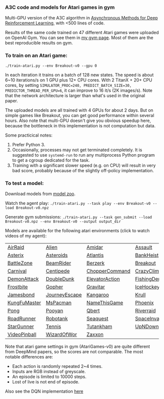 ### A3C code and models for Atari games in gym

Multi-GPU version of the A3C algorithm in
[Asynchronous Methods for Deep Reinforcement Learning](http://arxiv.org/abs/1602.01783),
with <500 lines of code.

Results of the same code trained on 47 different Atari games were uploaded on OpenAI Gym.
You can see them in [my gym page](https://gym.openai.com/users/ppwwyyxx).
Most of them are the best reproducible results on gym.

### To train on an Atari game:

`./train-atari.py --env Breakout-v0 --gpu 0`

In each iteration it trains on a batch of 128 new states.
The speed is about 6~10 iterations/s on 1 GPU plus 12+ CPU cores.
With 2 TitanX + 20+ CPU cores, by setting `SIMULATOR_PROC=240, PREDICT_BATCH_SIZE=30, PREDICTOR_THREAD_PER_GPU=6`, it can improve to 16 it/s (2K images/s).
Note that the network architecture is larger than what's used in the original paper.

The uploaded models are all trained with 4 GPUs for about 2 days.
But on simple games like Breakout, you can get good performance within several hours.
Also note that multi-GPU doesn't give you obvious speedup here,
because the bottleneck in this implementation is not computation but data.

Some practicical notes:

1. Prefer Python 3.
2. Occasionally, processes may not get terminated completely. It is suggested to use `systemd-run` to run any
multiprocess Python program to get a cgroup dedicated for the task.
3. Training with a significant slower speed (e.g. on CPU) will result in very bad score, probably because of the slightly off-policy implementation.

### To test a model:

Download models from [model zoo](https://goo.gl/9yIol2).

Watch the agent play:
`./train-atari.py --task play --env Breakout-v0 --load Breakout-v0.npz`

Generate gym submissions:
`./train-atari.py --task gen_submit --load Breakout-v0.npz --env Breakout-v0 --output output_dir`

Models are available for the following atari environments (click to watch videos of my agent):

| | | | |
| - | - | - | - |
| [AirRaid](https://gym.openai.com/evaluations/eval_zIeNk5MxSGOmvGEUxrZDUw) | [Alien](https://gym.openai.com/evaluations/eval_8NR1IvjTQkSIT6En4xSMA) |  [Amidar](https://gym.openai.com/evaluations/eval_HwEazbHtTYGpCialv9uPhA) | [Assault](https://gym.openai.com/evaluations/eval_tCiHwy5QrSdFVucSbBV6Q) |
| [Asterix](https://gym.openai.com/evaluations/eval_mees2c58QfKm5GspCjRfCA) | [Asteroids](https://gym.openai.com/evaluations/eval_8eHKsRL4RzuZEq9AOLZA) | [Atlantis](https://gym.openai.com/evaluations/eval_Z1B3d7A1QCaQk1HpO1Rg) | [BankHeist](https://gym.openai.com/evaluations/eval_hifoaxFTIuLlPd38BjnOw) |
| [BattleZone](https://gym.openai.com/evaluations/eval_SoLit2bR1qmFoC0AsJF6Q) | [BeamRider](https://gym.openai.com/evaluations/eval_KuOYumrjQjixwL0spG0iCA) | [Berzerk](https://gym.openai.com/evaluations/eval_Yri0XQbwRy62NzWILdn5IA) | [Breakout](https://gym.openai.com/evaluations/eval_NiKaIN4NSUeEIvWqIgVDrA) |
| [Carnival](https://gym.openai.com/evaluations/eval_xJSOlo2lSWaH1wHEOX5vw) | [Centipede](https://gym.openai.com/evaluations/eval_mc1Kp5e6R42rFdjeMLzkIg) | [ChopperCommand](https://gym.openai.com/evaluations/eval_tYVKyh7wQieRIKgEvVaCuw) | [CrazyClimber](https://gym.openai.com/evaluations/eval_bKeBg0QwSgOm6A0I0wDhSw) |
| [DemonAttack](https://gym.openai.com/evaluations/eval_tt21vVaRCKYzWFcg1Kw) | [DoubleDunk](https://gym.openai.com/evaluations/eval_FI1GpF4TlCuf29KccTpQ) | [ElevatorAction](https://gym.openai.com/evaluations/eval_SqeAouMvR0icRivx2xprZg) | [FishingDerby](https://gym.openai.com/evaluations/eval_pPLCnFXsTVaayrIboDOs0g) |
| [Frostbite](https://gym.openai.com/evaluations/eval_qtC3taKFSgWwkO9q9IM4hA) | [Gopher](https://gym.openai.com/evaluations/eval_KVcpR1YgQkEzrL2VIcAQ) | [Gravitar](https://gym.openai.com/evaluations/eval_QudrLdVmTpK9HF5juaZr0w) | [IceHockey](https://gym.openai.com/evaluations/eval_8oWCTwwGS7OUTTGRwBPQkQ) |
| [Jamesbond](https://gym.openai.com/evaluations/eval_mLF7XPi8Tw66pnjP73JsmA) | [JourneyEscape](https://gym.openai.com/evaluations/eval_S9nQuXLRSu7S5x21Ay6AA) | [Kangaroo](https://gym.openai.com/evaluations/eval_TNJiLB8fTqOPfvINnPXoQ) | [Krull](https://gym.openai.com/evaluations/eval_dfOS2WzhTh6sn1FuPS9HA) |
| [KungFuMaster](https://gym.openai.com/evaluations/eval_vNWDShYTRC0MhfIybeUYg) | [MsPacman](https://gym.openai.com/evaluations/eval_kpL9bSsS4GXsYb9HuEfew) | [NameThisGame](https://gym.openai.com/evaluations/eval_LZqfv706SdOMtR4ZZIwIsg) | [Phoenix](https://gym.openai.com/evaluations/eval_uzUruiB3RRKUMvJIxvEzYA) |
| [Pong](https://gym.openai.com/evaluations/eval_8L7SV59nSW6GGbbP3N4G6w) | [Pooyan](https://gym.openai.com/evaluations/eval_UXFVI34MSAuNTtjZcK8N0A) | [Qbert](https://gym.openai.com/evaluations/eval_S8XdrbByQ1eWLUD5jtQYIQ) | [Riverraid](https://gym.openai.com/evaluations/eval_OU4x3DkTfm4uaXy6CIaXg) |
| [RoadRunner](https://gym.openai.com/evaluations/eval_wINKQTwxT9ipydHOXBhg) | [Robotank](https://gym.openai.com/evaluations/eval_Gr5c0ld3QACLDPQrGdzbiw) | [Seaquest](https://gym.openai.com/evaluations/eval_pjjgc9POQJK4IuVw8nXlBw) | [SpaceInvaders](https://gym.openai.com/evaluations/eval_Eduozx4HRyqgTCVk9ltw) |
| [StarGunner](https://gym.openai.com/evaluations/eval_JB5cOJXFSS2cTQ7dXK8Iag) | [Tennis](https://gym.openai.com/evaluations/eval_gDjJD0MMS1yLm1T0hdqI4g) | [Tutankham](https://gym.openai.com/evaluations/eval_gDjJD0MMS1yLm1T0hdqI4g) | [UpNDown](https://gym.openai.com/evaluations/eval_KmkvMJkxQFSED20wFUMdIA) |
| [VideoPinball](https://gym.openai.com/evaluations/eval_PWwzNhVFR2CxjYvEsPfT1g) | [WizardOfWor](https://gym.openai.com/evaluations/eval_1oGQhphpQhmzEMIYRrrp0A) | [Zaxxon](https://gym.openai.com/evaluations/eval_TIQ102EwTrHrOyve2RGfg) | |


Note that atari game settings in gym (AtariGames-v0) are quite different from DeepMind papers, so the scores are not comparable. The most notable differences are:
+ Each action is randomly repeated 2~4 times.
+ Inputs are RGB instead of greyscale.
+ An episode is limited to 10000 steps.
+ Lost of live is not end of episode.

Also see the DQN implementation [here](../DeepQNetwork)
